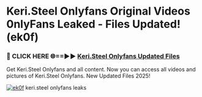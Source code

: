 # Keri.Steel Onlyfans Original Videos 0nlyFans Leaked - Files Updated! (ek0f)

<h3>🔴 CLICK HERE 🌐==►► <a href="https://tinyurl.com/4seja8ks" rel="nofollow">Keri.Steel Onlyfans Updated Files</a></h3>

Get Keri.Steel Onlyfans and all content. Now you can access all videos and pictures of Keri.Steel Onlyfans. New Updated Files 2025!

[![ek0f](https://i.imgur.com/EWjZXRe.gif)](https://tinyurl.com/4seja8ks)
keri.steel onlyfans leaks